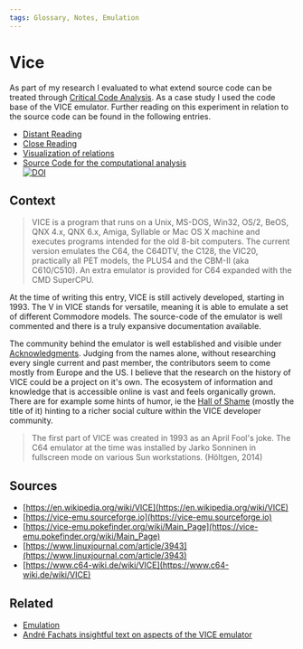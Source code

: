 ```yaml
---
tags: Glossary, Notes, Emulation
---
```

# Vice
As part of my research I evaluated to what extend source code can be treated through [Critical Code Analysis](notes/Critical%20Code%20Analysis.md). As a case study I used the code base of the VICE emulator. Further reading on this experiment in relation to the source code can be found in the following entries.

- [Distant Reading](notes/Distant%20Reading%20the%20VICE%20Source%20Code.md)
- [Close Reading](journal/2023-06-20.md)
- [Visualization of relations](notes/Distant%20Reading%20the%20VICE%20Source%20Code.md#visualization-of-the-two-networks)
- [Source Code for the computational analysis](https://github.com/thgie/critical-reading-vice)<br>[![DOI](https://zenodo.org/badge/DOI/10.5281/zenodo.8103760.svg)](https://doi.org/10.5281/zenodo.8103760)

## Context
> VICE is a program that runs on a Unix, MS-DOS, Win32, OS/2, BeOS, QNX 4.x, QNX 6.x, Amiga, Syllable or Mac OS X machine and executes programs intended for the old 8-bit computers. The current version emulates the C64, the C64DTV, the C128, the VIC20, practically all PET models, the PLUS4 and the CBM-II (aka C610/C510). An extra emulator is provided for C64 expanded with the CMD SuperCPU.

At the time of writing this entry, VICE is still actively developed, starting in 1993. The V in VICE stands for versatile, meaning it is able to emulate a set of different Commodore models. The source-code of the emulator is well commented and there is a truly expansive documentation available.

The community behind the emulator is well established and visible under [Acknowledgments](https://vice-emu.sourceforge.io/vice_18.html). Judging from the names alone, without researching every single current and past member, the contributors seem to come mostly from Europe and the US. I believe that the research on the history of VICE could be a project on it's own. The ecosystem of information and knowledge that is accessible online is vast and feels organically grown. There are for example some hints of humor, ie the [Hall of Shame](https://vice-emu.pokefinder.org/wiki/Hall_of_Shame) (mostly the title of it) hinting to a richer social culture within the VICE developer community.

> The first part of VICE was created in 1993 as an April Fool's joke. The C64 emulator at the time was installed by Jarko Sonninen in fullscreen mode on various Sun workstations. (Höltgen, 2014)

## Sources
- [https://en.wikipedia.org/wiki/VICE](https://en.wikipedia.org/wiki/VICE)
- [https://vice-emu.sourceforge.io](https://vice-emu.sourceforge.io)
- [https://vice-emu.pokefinder.org/wiki/Main_Page](https://vice-emu.pokefinder.org/wiki/Main_Page)
- [https://www.linuxjournal.com/article/3943](https://www.linuxjournal.com/article/3943)
- [https://www.c64-wiki.de/wiki/VICE](https://www.c64-wiki.de/wiki/VICE)

## Related
- [Emulation](notes/Emulation.md)
- [André Fachats insightful text on aspects of the VICE emulator](literature/holtgenShiftRestoreEscapeRetrocomputingUnd2014.md) 